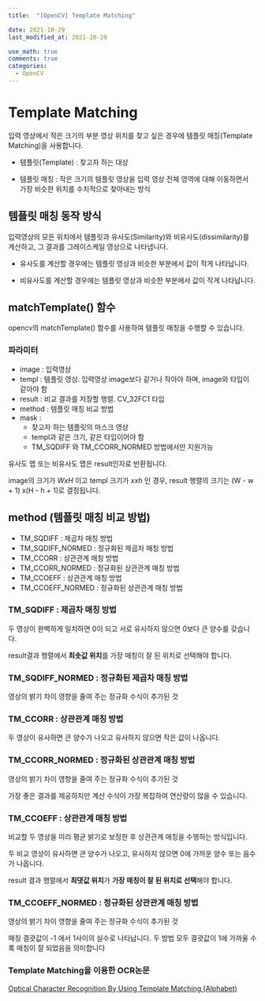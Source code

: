 ```yaml
---
title:  "[OpenCV] Template Matching"

date: 2021-10-29
last_modified_at: 2021-10-29

use_math: true
comments: true
categories:
  - OpenCV
---
```




# Template Matching

입력 영상에서 작은 크기의 부분 영상 위치를 찾고 싶은 경우에 템플릿 매칭(Template Matching)을 사용합니다.

- 템플릿(Template) : 찾고자 하는 대상

- 템플릿 매칭 : 작은 크기의 템플릿 영상을 입력 영상 전체 영역에 대해 이동하면서 가장 비슷한 위치를 수치적으로 찾아내는 방식



## 템플릿 매칭 동작 방식

입력영상의 모든 위치에서 템플릿과 유사도(Similarity)와 비유사도(dissimilarity)를 계산하고, 그 결과를 그레이스케일 영상으로 나타냅니다.

- 유사도를 계산할 경우에는 템플릿 영상과 비슷한 부분에서 값이 작게 나타납니다.

- 비유사도를 계산할 경우에는 템플릿 영상과 비슷한 부분에서 값이 작게 나타납니다.



## matchTemplate() 함수

opencv의 matchTemplate() 함수를 사용하여 템플릿 매칭을 수행할 수 있습니다.



### 파라미터

- image : 입력영상
- templ : 템플릿 영상. 입력영상 image보다 같거나 작아야 하며, image와 타입이 같아야 함
- result : 비교 결과를 저장할 행렬. CV_32FC1 타입
- method : 템플릿 매칭 비교 방법
- mask : 
  - 찾고자 하는 템플릿의 마스크 영상
  - templ과 같은 크기, 같은 타입이어야 함 
  - TM_SQDIFF 와 TM_CCORR_NORMED 방법에서만 지원가능



유사도 맵 또는 비유사도 맵은 result인자로 반환됩니다. 

image의 크기가 $W x H$ 이고 templ 크기가 $x x h$ 인 경우, result 행렬의 크기는 (W - w + 1) x(H - h + 1)로 결정됩니다.





## method (템플릿 매칭 비교 방법)

- TM_SQDIFF : 제곱차 매칭 방법
- TM_SQDIFF_NORMED : 정규화된 제곱차 매칭 방법
- TM_CCORR : 상관관계 매칭 방법
- TM_CCORR_NORMED :  정규화된 상관관계 매칭 방법
- TM_CCOEFF : 상관관계 매칭 방법
- TM_CCOEFF_NORMED : 정규화된 상관관계 매칭 방법



### TM_SQDIFF : 제곱차 매칭 방법

두 영상이 완벽하게 일치하면 0이 되고 서로 유사하지 않으면 0보다 큰 양수를 갖습니다.

result결과 행렬에서 **최솟값 위치**를 가장 매칭이 잘 된 위치로 선택해야 합니다.



### TM_SQDIFF_NORMED : 정규화된 제곱차 매칭 방법

영상의 밝기 차이 영향을 줄여 주는 정규화 수식이 추가된 것



### TM_CCORR : 상관관계 매칭 방법

두 영상이 유사하면 큰 양수가 나오고 유사하지 않으면 작은 값이 나옵니다.



### TM_CCORR_NORMED :  정규화된 상관관계 매칭 방법

영상의 밝기 차이 영향을 줄여 주는 정규화 수식이 추가된 것

가장 좋은 결과를 제공하지만 계산 수식이 가장 복잡하여 연산량이 많을 수 있습니다.



### TM_CCOEFF : 상관관계 매칭 방법

비교할 두 영상을 미리 평균 밝기로 보정한 후 상관관계 매칭을 수행하는 방식입니다.

두 비교 영상이 유사하면 큰 양수가 나오고, 유사하지 않으면 0에 가까운 양수 또는 음수가 나옵니다.

result 결과 행렬에서 **최댓값 위치**가 **가장 매칭이 잘 된 위치로 선택**해야 합니다.



### TM_CCOEFF_NORMED : 정규화된 상관관계 매칭 방법

영상의 밝기 차이 영향을 줄여 주는 정규화 수식이 추가된 것

매칭 결괏값이 -1 에서 1사이의 실수로 나타납니다. 두 방법 모두 결괏값이 1에 가까울 수록 매칭이 잘 되었음을 의미합니다



 ### Template Matching을 이용한 OCR논문

[Optical Character Recognition By Using Template Matching (Alphabet)](https://core.ac.uk/download/pdf/159177553.pdf)


